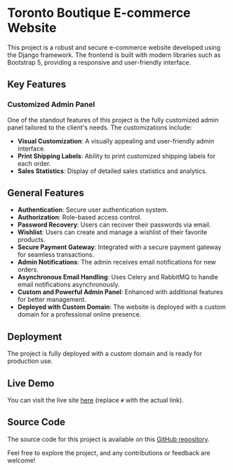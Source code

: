 # Toronto Boutique E-commerce Website

This project is a robust and secure e-commerce website developed using the Django framework. The frontend is built with modern libraries such as Bootstrap 5, providing a responsive and user-friendly interface.

## Key Features

### Customized Admin Panel
One of the standout features of this project is the fully customized admin panel tailored to the client's needs. The customizations include:

- **Visual Customization**: A visually appealing and user-friendly admin interface.
- **Print Shipping Labels**: Ability to print customized shipping labels for each order.
- **Sales Statistics**: Display of detailed sales statistics and analytics.

## General Features

- **Authentication**: Secure user authentication system.
- **Authorization**: Role-based access control.
- **Password Recovery**: Users can recover their passwords via email.
- **Wishlist**: Users can create and manage a wishlist of their favorite products.
- **Secure Payment Gateway**: Integrated with a secure payment gateway for seamless transactions.
- **Admin Notifications**: The admin receives email notifications for new orders.
- **Asynchronous Email Handling**: Uses Celery and RabbitMQ to handle email notifications asynchronously.
- **Custom and Powerful Admin Panel**: Enhanced with additional features for better management.
- **Deployed with Custom Domain**: The website is deployed with a custom domain for a professional online presence.

## Deployment

The project is fully deployed with a custom domain and is ready for production use.

## Live Demo

You can visit the live site [here](#) (replace `#` with the actual link).

## Source Code

The source code for this project is available on this [GitHub repository](https://github.com/mohammad-mehdi-amir/Toronto-project).

Feel free to explore the project, and any contributions or feedback are welcome!